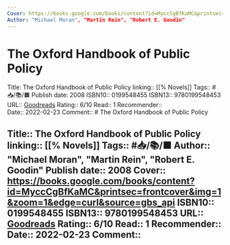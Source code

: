 ```yaml
---
Cover: https://books.google.com/books/content?id=MyccCgBfKaMC&printsec=frontcover&img=1&zoom=1&edge=curl&source=gbs_api
Author: "Michael Moran", "Martin Rein", "Robert E. Goodin"
---
```

# The Oxford Handbook of Public Policy
Title: The Oxford Handbook of Public Policy
linking:: [[% Novels]] 
Tags:: #📥/📚/🟧
Publish date: 2008
ISBN10:: 0199548455
ISBN13:: 9780199548453
URL:: [Goodreads](https://www.goodreads.com/search?qid=&q=9780199548453)
Rating:: 6/10
Read:: 1
Recommender::  
Date:: 2022-02-23
Comment::  # The Oxford Handbook of Public Policy

Title:: The Oxford Handbook of Public Policy
linking:: [[% Novels]] 
Tags:: #📥/📚/🟧
Author:: "Michael Moran", "Martin Rein", "Robert E. Goodin"
Publish date:: 2008
Cover:: https://books.google.com/books/content?id=MyccCgBfKaMC&printsec=frontcover&img=1&zoom=1&edge=curl&source=gbs_api
ISBN10:: 0199548455
ISBN13:: 9780199548453
URL:: [Goodreads](https://www.goodreads.com/search?qid=&q=9780199548453)
Rating:: 6/10
Read:: 1
Recommender::  
Date:: 2022-02-23
Comment::  
---